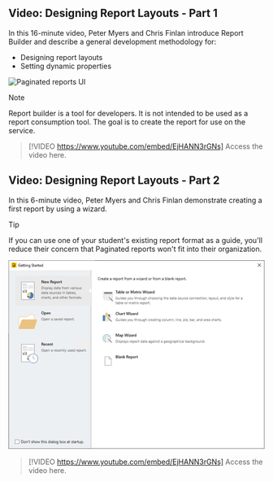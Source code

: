## Video: Designing Report Layouts - Part 1

In this 16-minute video, Peter Myers and Chris Finlan introduce Report Builder and describe a general development methodology for:
- Designing report layouts 
- Setting dynamic properties

![Paginated reports UI](../media/ui.png)
 
> [!NOTE]
> Report builder is a tool for developers. It is not intended to be used as a report consumption tool.
> The goal is to create the report for use on the service.

> [!VIDEO https://www.youtube.com/embed/EjHANN3rGNs]
> Access the video here.



## Video: Designing Report Layouts - Part 2

In this 6-minute video, Peter Myers and Chris Finlan demonstrate creating a first report by using a wizard.

> [!TIP]
> If you can use one of your student's existing report format as a guide, you'll reduce their concern that Paginated reports won't fit into their organization. 
 
![UI of the paginated reports wizard](../media/wizard.png)

> [!VIDEO https://www.youtube.com/embed/EjHANN3rGNs]
> Access the video here.